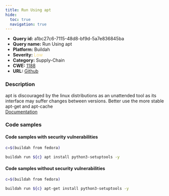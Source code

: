 ```yaml
---
title: Run Using apt
hide:
  toc: true
  navigation: true
---
```


<style>
  .highlight .hll {
    background-color: #ff171742;
  }
  .md-content {
    max-width: 1100px;
    margin: 0 auto;
  }
</style>

-   **Query id:** a1bc27c6-7115-48d8-bf9d-5a7e836845ba
-   **Query name:** Run Using apt
-   **Platform:** Buildah
-   **Severity:** <span style="color:#edd57e">Low</span>
-   **Category:** Supply-Chain
-   **CWE:** <a href="https://cwe.mitre.org/data/definitions/1188.html" onclick="newWindowOpenerSafe(event, 'https://cwe.mitre.org/data/definitions/1188.html')">1188</a>
-   **URL:** [Github](https://github.com/Checkmarx/kics/tree/master/assets/queries/buildah/run_using_apt)

### Description
apt is discouraged by the linux distributions as an unattended tool as its interface may suffer changes between versions. Better use the more stable apt-get and apt-cache<br>
[Documentation](https://github.com/containers/buildah/blob/main/docs/buildah-run.1.md)

### Code samples
#### Code samples with security vulnerabilities
```sh title="Positive test num. 1 - sh file" hl_lines="3"
c=$(buildah from fedora)

buildah run ${c} apt install python3-setuptools -y

```


#### Code samples without security vulnerabilities
```sh title="Negative test num. 1 - sh file"
c=$(buildah from fedora)

buildah run ${c} apt-get install python3-setuptools -y

```

